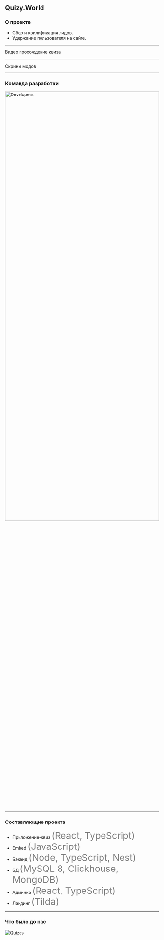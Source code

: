 ## Quizy.World

### О проекте

- Сбор и квилификация лидов.
- Удержание пользователя на сайте.

[comment]: <> (Пердставляет собой опросник, который клиент может интегрировать на свой сайт)
<img src="slides/02-project/quiz.gif" alt="Quiz" class="project-gif" />
<img src="slides/02-project/blue_shape.png" alt="Decor" class="project-img" />

-----

Видео прохождение квиза

-----

Скрины модов

-----

### Команда разработки

<img src="slides/02-project/developers.png" alt="Developers" class="project-developers" />

-----

### Составляющие проекта

- Приложение-квиз *(React, TypeScript)*
- Embed *(JavaScript)*
- Бэкенд *(Node, TypeScript, Nest)*
- БД *(MySQL 8, Clickhouse, MongoDB)*
- Админка *(React, TypeScript)*
- Лэндинг *(Tilda)*

-----

### Что было до нас

<img src="slides/02-project/old.png" alt="Quizes" />


<style>
    .project-gif {
        margin: 0 !important;
        position: absolute;
        top: -100px;
        right: -200px;
        z-index: -1;
    }
    .project-img {
        position: absolute;
        bottom: -300px;
        left: -300px;
        z-index: -1;
    }
    .project-developers {
        margin: 0 !important;
        width: 100%;
        height: 60%;
    }
    li > em {
        color: gray;
        font-style: normal !important;
        font-size: 30px;
    }
</style>
